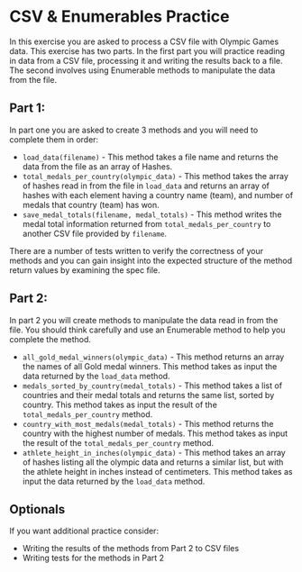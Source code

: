 # CSV & Enumerables Practice

In this exercise you are asked to process a CSV file with Olympic Games data.  This exercise has two parts.  In the first part you will practice reading in data from a CSV file, processing it and writing the results back to a file.  The second involves using Enumerable methods to manipulate the data from the file.

## Part 1:

In part one you are asked to create 3 methods and you will need to complete them in order:
-   `load_data(filename)` - This method takes a file name and returns the data from the file as an array of Hashes.
-   `total_medals_per_country(olympic_data)`  - This method takes the array of hashes read in from the file in `load_data` and returns an array of hashes with each element having a country name (team), and number of medals that country (team) has won.
-   `save_medal_totals(filename, medal_totals)` - This method writes the medal total information returned from `total_medals_per_country` to another CSV file provided by `filename`.

There are a number of tests written to verify the correctness of your methods and you can gain insight into the expected structure of the method return values by examining the spec file.

## Part 2:

In part 2 you will create methods to manipulate the data read in from the file.  You should think carefully and use an Enumerable method to help you complete the method.

-   `all_gold_medal_winners(olympic_data)` - This method returns an array the names of all Gold medal winners.  This method takes as input the data returned by the `load_data` method.
-   `medals_sorted_by_country(medal_totals)`  - This method takes a list of countries and their medal totals and returns the same list, sorted by country.  This method takes as input the result of the `total_medals_per_country` method.
-    `country_with_most_medals(medal_totals)` - This method returns the country with the highest number of medals.  This method takes as input the result of the `total_medals_per_country` method.
-    `athlete_height_in_inches(olympic_data)` - This method takes an array of hashes listing all the olympic data and returns a similar list, but with the athlete height in inches instead of centimeters.  This method takes as input the data returned by the `load_data` method.


## Optionals

If you want additional practice consider:
- Writing the results of the methods from Part 2 to CSV files
- Writing tests for the methods in Part 2
